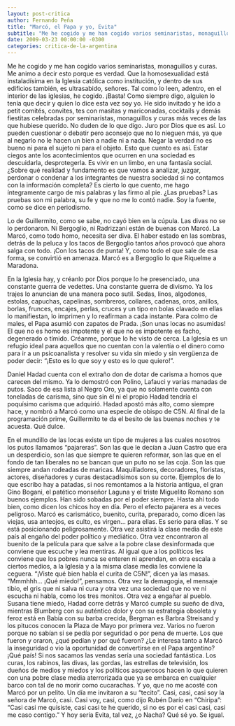 ```yaml
---
layout: post-critica
author: Fernando Peña
title: "Marcó, el Papa y yo, Evita"
subtitle: "Me he cogido y me han cogido varios seminaristas, monaguillos y curas. Me animo a decir esto porque es verdad."
date: 2009-03-23 00:00:00 -0300
categories: critica-de-la-argentina
---
```

Me he cogido y me han cogido varios seminaristas, monaguillos y curas. Me animo a decir esto porque es verdad. Que la homosexualidad está instaladísima en la Iglesia católica como institución, y dentro de sus edificios también, es ultrasabido, señores. Tal como lo leen, adentro, en el interior de las iglesias, he cogido. ¡Basta! Como siempre digo, alguien lo tenía que decir y quien lo dice esta vez soy yo. He sido invitado y he ido a petit comités, convites, tes con masitas y mariconadas, cocktails y demás fiestitas celebradas por seminaristas, monaguillos y curas más veces de las que hubiese querido. No duden de lo que digo. Juro por Dios que es así. Lo pueden cuestionar o debatir pero aconsejo que no lo nieguen más, ya que al negarlo no le hacen un bien a nadie ni a nada. Negar la verdad no es bueno ni para el sujeto ni para el objeto. Esto que cuento es así. Estar ciegos ante los acontecimientos que ocurren en una sociedad es descuidarla, desprotegerla. Es vivir en un limbo, en una fantasía social. ¿Sobre qué realidad y fundamento es que vamos a analizar, juzgar, perdonar o condenar a los integrantes de nuestra sociedad si no contamos con la información completa? Es cierto lo que cuento, me hago íntegramente cargo de mis palabras y las firmo al pie. ¿Las pruebas? Las pruebas son mi palabra, su fe y que no me lo contó nadie. Soy la fuente, como se dice en periodismo.

Lo de Guillermito, como se sabe, no cayó bien en la cúpula. Las divas no se lo perdonaron. Ni Bergoglio, ni Radrizzani están de buenas con Marcó. La Marcó, como todo homo, necesita ser diva. El haber estado en las sombras, detrás de la peluca y los tacos de Bergoglio tantos años provocó que ahora salga con todo. ¡Con los tacos de punta! Y, como todo el que sale de esa forma, se convirtió en amenaza. Marcó es a Bergoglio lo que Riquelme a Maradona.

En la Iglesia hay, y créanlo por Dios porque lo he presenciado, una constante guerra de vedettes. Una constante guerra de divismo. Ya los trajes lo anuncian de una manera poco sutil. Sedas, linos, algodones, estolas, capuchas, capelinas, sombreros, collares, cadenas, oros, anillos, borlas, frunces, encajes, perlas, cruces y un tipo en bolas clavado en ellas lo manifiestan, lo imprimen y lo reafirman a cada instante. Para colmo de males, el Papa asumió con zapatos de Prada. ¡Son unas locas no asumidas! El que no es homo es impotente y el que no es impotente es facho, degenerado o tímido. Créanme, porque lo he visto de cerca. La Iglesia es un refugio ideal para aquellos que no cuentan con la valentía o el dinero como para ir a un psicoanalista y resolver su vida sin miedo y sin vergüenza de poder decir: “¡Esto es lo que soy y esto es lo que quiero!”.

Daniel Hadad cuenta con el extraño don de dotar de carisma a homos que carecen del mismo. Ya lo demostró con Polino, Lafauci y varias manadas de putos. Saco de esa lista al Negro Oro, ya que no solamente cuenta con toneladas de carisma, sino que sin él ni el propio Hadad tendría el poquísimo carisma que adquirió. Hadad apostó más alto, como siempre hace, y nombró a Marcó como una especie de obispo de C5N. Al final de la programación prime, Guillermito te da el besito de las buenas noches y te acuesta. Qué dulce.

En el mundillo de las locas existe un tipo de mujeres a las cuales nosotros los putos llamamos “pajareras”. Son las que le decían a Juan Castro que era un desperdicio, son las que siempre te quieren reformar, son las que en el fondo de tan liberales no se bancan que un puto no se las coja. Son las que siempre andan rodeadas de maricas. Maquilladores, decoradores, floristas, actores, diseñadores y curas destacadísimos son su corte. Ejemplos de lo que escribo hay a patadas, si nos remontamos a la historia antigua, el gran Gino Bogani, el patético monseñor Laguna y el triste Miguelito Romano son buenos ejemplos. Han sido sobadas por el poder siempre. Hasta ahí todo bien, como dicen los chicos hoy en día. Pero el efecto pajarera es a veces peligroso. Marcó es carismático, buenito, curita, preparado, como dicen las viejas, usa anteojos, es culto, es virgen… para ellas. Es serio para ellas. Y se está posicionando peligrosamente. Otra vez asistirá la clase media de este país al engaño del poder político y mediático. Otra vez encontraron al buenito de la película para que salve a la pobre clase desinformada que conviene que escuche y lea mentiras. Al igual que a los políticos les conviene que los pobres nunca se enteren ni aprendan, en otra escala a ciertos medios, a la Iglesia y a la misma clase media les conviene la ceguera. “¡Viste qué bien habla el curita de C5N!”, dicen ya las masas. “Mmmhhh… ¡Qué miedo!”, pensamos. Otra vez la demagogia, el mensaje tibio, el gris que ni salva ni cura y otra vez una sociedad que no ve ni escucha ni habla, como los tres monitos. Otra vez a engañar al pueblo. Susana tiene miedo, Hadad corre detrás y Marcó cumple su sueño de diva, mientras Blumberg con su auténtico dolor y con su estrategia obsoleta y feroz está en Babia con su barba crecida, Bergman es Barbra Streisand y los pitucos conocen la Plaza de Mayo por primera vez. Varios no fueron porque no sabían si se pedía por seguridad o por pena de muerte. Los que fueron y oraron, ¿qué pedían y por qué fueron? ¿Le interesa tanto a Marcó la inseguridad o vio la oportunidad de convertirse en el Papa argentino? ¡Qué país! Si nos sacamos las vendas sería una sociedad fantástica. Los curas, los rabinos, las divas, las gordas, las estrellas de televisión, los dueños de medios y miedos y los políticos asquerosos hacen lo que quieren con una pobre clase media aterrorizada que ya se embarca en cualquier barco con tal de no morir como cucarachas. Y yo, que no me acosté con Marcó por un pelito. Un día me invitaron a su “tecito”. Casi, casi, casi soy la señora de Marcó, casi. Casi voy, casi, como dijo Rubén Darío en “Chiripa”: “Casi casi me quisiste, casi casi te he querido, si no es por el casi casi, casi me caso contigo.” Y hoy sería Evita, tal vez, ¿o Nacha? Qué sé yo. Se igual.
